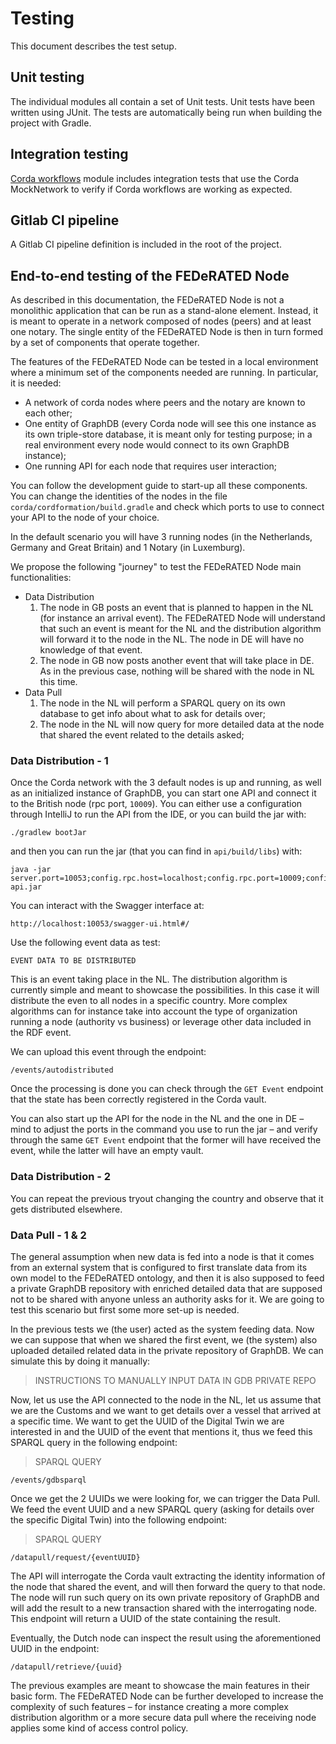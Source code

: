 # Testing

This document describes the test setup.

## Unit testing

The individual modules all contain a set of Unit tests. Unit tests have been written using JUnit. 
The tests are automatically being run when building the project with Gradle.

## Integration testing

[Corda workflows](../corda/workflows) module includes integration tests that use the Corda MockNetwork to verify if
Corda workflows are working as expected. 

## Gitlab CI pipeline

A Gitlab CI pipeline definition is included in the root of the project.

## End-to-end testing of the FEDeRATED Node

As described in this documentation, the FEDeRATED Node is not a monolithic application that can be run as a stand-alone element. Instead, it is meant to operate in a network composed of nodes (peers) and at least one notary. The single entity of the FEDeRATED Node is then in turn formed by a set of components that operate together.

The features of the FEDeRATED Node can be tested in a local environment where a minimum set of the components needed are running. In particular, it is needed:
  - A network of corda nodes where peers and the notary are known to each other;
  - One entity of GraphDB (every Corda node will see this one instance as its own triple-store database, it is meant only for testing purpose; in a real environment every node would connect to its own GraphDB instance);
  - One running API for each node that requires user interaction;

You can follow the development guide to start-up all these components.  
You can change the identities of the nodes in the file `corda/cordformation/build.gradle` and check which ports to use to connect your API to the node of your choice.

In the default scenario you will have 3 running nodes (in the Netherlands, Germany and Great Britain) and 1 Notary (in Luxemburg).

We propose the following "journey" to test the FEDeRATED Node main functionalities:
  - Data Distribution
    1. The node in GB posts an event that is planned to happen in the NL (for instance an arrival event). The FEDeRATED Node will understand that such an event is meant for the NL and the distribution algorithm will forward it to the node in the NL. The node in DE will have no knowledge of that event.
    2. The node in GB now posts another event that will take place in DE. As in the previous case, nothing will be shared with the node in NL this time.
  - Data Pull
    1. The node in the NL will perform a SPARQL query on its own database to get info about what to ask for details over;
    2. The node in the NL will now query for more detailed data at the node that shared the event related to the details asked;

### Data Distribution - 1

Once the Corda network with the 3 default nodes is up and running, as well as an initialized instance of GraphDB, you can start one API and connect it to the British node (rpc port, `10009`). You can either use a configuration through IntelliJ to run the API from the IDE, or you can build the jar with:

```
./gradlew bootJar
```

and then you can run the jar (that you can find in `api/build/libs`) with:

```
java -jar server.port=10053;config.rpc.host=localhost;config.rpc.port=10009;config.rpc.username=user1;config.rpc.password=vzzuABeCut3jGoJfEp94 api.jar
```

You can interact with the Swagger interface at:

```
http://localhost:10053/swagger-ui.html#/
```

Use the following event data as test:

```ttl
EVENT DATA TO BE DISTRIBUTED
```

This is an event taking place in the NL. The distribution algorithm is currently simple and meant to showcase the possibilities. In this case it will distribute the even to all nodes in a specific country. More complex algorithms can for instance take into account the type of organization running a node (authority vs business) or leverage other data included in the RDF event.

We can upload this event through the endpoint:

```
/events/autodistributed
```

Once the processing is done you can check through the `GET Event` endpoint that the state has been correctly registered in the Corda vault.

You can also start up the API for the node in the NL and the one in DE – mind to adjust the ports in the command you use to run the jar – and verify through the same `GET Event` endpoint that the former will have received the event, while the latter will have an empty vault.

### Data Distribution - 2

You can repeat the previous tryout changing the country and observe that it gets distributed elsewhere.

### Data Pull - 1 & 2

The general assumption when new data is fed into a node is that it comes from an external system that is configured to first translate data from its own model to the FEDeRATED ontology, and then it is also supposed to feed a private GraphDB repository with enriched detailed data that are supposed not to be shared with anyone unless an authority asks for it. We are going to test this scenario but first some more set-up is needed.

In the previous tests we (the user) acted as the system feeding data. Now we can suppose that when we shared the first event, we (the system) also uploaded detailed related data in the private repository of GraphDB. We can simulate this by doing it manually:

> INSTRUCTIONS TO MANUALLY INPUT DATA IN GDB PRIVATE REPO

Now, let us use the API connected to the node in the NL, let us assume that we are the Customs and we want to get details over a vessel that arrived at a specific time. We want to get the UUID of the Digital Twin we are interested in and the UUID of the event that mentions it, thus we feed this SPARQL query in the following endpoint:

> SPARQL QUERY

```
/events/gdbsparql
```

Once we get the 2 UUIDs we were looking for, we can trigger the Data Pull. We feed the event UUID and a new SPARQL query (asking for details over the specific Digital Twin) into the following endpoint:

> SPARQL QUERY

```
/datapull/request/{eventUUID}
```

The API will interrogate the Corda vault extracting the identity information of the node that shared the event, and will then forward the query to that node.  
The node will run such query on its own private repository of GraphDB and will add the result to a new transaction shared with the interrogating node.  
This endpoint will return a UUID of the state containing the result.

Eventually, the Dutch node can inspect the result using the aforementioned UUID in the endpoint:

```
/datapull/retrieve/{uuid}
```

The previous examples are meant to showcase the main features in their basic form. The FEDeRATED Node can be further developed to increase the complexity of such features – for instance creating a more complex distribution algorithm or a more secure data pull where the receiving node applies some kind of access control policy.